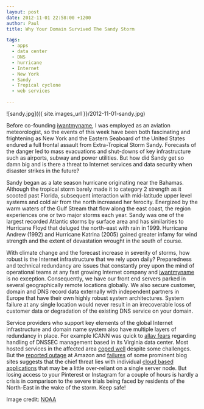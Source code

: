 ```yaml
---
layout: post
date: 2012-11-01 22:58:00 +1200
author: Paul
title: Why Your Domain Survived The Sandy Storm

tags:
  - apps
  - data center
  - DNS
  - hurricane
  - Internet
  - New York
  - Sandy
  - Tropical cyclone
  - web services

---
```


![sandy.jpg]({{ site.images_url }}/2012-11-01-sandy.jpg)

Before co-founding [iwantmyname](https://iwantmyname.com/), I was employed as an aviation meteorologist, so the events of this week have been both fascinating and frightening as New York and the Eastern Seaboard of the United States endured a full frontal assault from Extra-Tropical Storm Sandy. Forecasts of the danger led to mass evacuations and shut-downs of key infrastructure such as airports, subway and power utilities. But how did Sandy get so damn big and is there a threat to Internet services and data security when disaster strikes in the future?

Sandy began as a late season hurricane originating near the Bahamas. Although the tropical storm barely made it to category 2 strength as it scooted past Florida, subsequent interaction with mid-latitude upper level systems and cold air from the north increased her ferocity. Energized by the warm waters of the Gulf Stream that flow along the east coast, the region experiences one or two major storms each year. Sandy was one of the largest recorded Atlantic storms by surface area and has similarities to Hurricane Floyd that deluged the north-east with rain in 1999. Hurricane Andrew (1992) and Hurricane Katrina (2005) gained greater infamy for wind strength and the extent of devastation wrought in the south of course. 

With climate change and the forecast increase in severity of storms, how robust is the Internet infrastructure that we rely upon daily? Preparedness and technical redundancy are issues that constantly prey upon the mind of operational teams at any fast growing Internet company and [iwantmyname](https://iwantmyname.com/) is no exception. Consequently, we have our front end servers parked in several geographically remote locations globally. We also secure customer, domain and DNS record data externally with independent partners in Europe that have their own highly robust system architectures. System failure at any single location would never result in an irrecoverable loss of customer data or degradation of the existing DNS service on your domain.

Service providers who support key elements of the global Internet infrastructure and domain name system also have multiple layers of redundancy in place. For example ICANN was quick to [allay fears](http://blog.icann.org/2012/10/root-zone-ksk-vs-hurricane-sandy/) regarding handling of DNSSEC management based in its Virginia data center. Most hosted services in the affected area [coped well](http://blog.cloudflare.com/what-happens-when-a-hurricane-hits-the-web) despite some challenges. But the [reported outage](http://www.wired.com/wiredenterprise/2012/10/amazon-web-services/) at Amazon and [failures](http://www.theregister.co.uk/2012/10/30/hurricane_sandy_blog_death/) of some prominent blog sites suggests that the chief threat lies with individual [cloud based applications](https://iwantmyname.com/services) that may be a little over-reliant on a single server node. But losing access to your Pinterest or Instagram for a couple of hours is hardly a crisis in comparison to the severe trials being faced by residents of the North-East in the wake of the storm. Keep safe!

Image credit: [NOAA](http://www.noaa.gov/)
